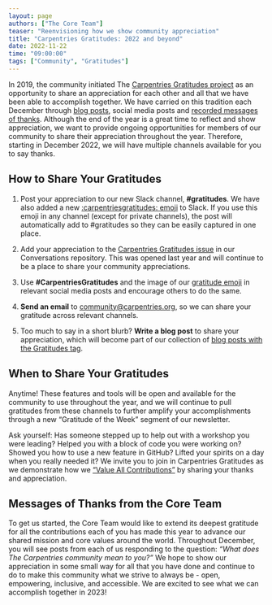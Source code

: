 ```yaml
---
layout: page
authors: ["The Core Team"]
teaser: "Reenvisioning how we show community appreciation"
title: "Carpentries Gratitudes: 2022 and beyond"
date: 2022-11-22
time: "09:00:00"
tags: ["Community", "Gratitudes"]
---
```


In 2019, the community initiated The [Carpentries Gratitudes project](https://carpentries.org/blog/2019/11/carpentries-gratitudes-series/) as an opportunity to share an appreciation for each other and all that we have been able to accomplish together. We have carried on this tradition each December through [blog posts](https://carpentries.org/posts-by-tags/#blog-tag-green-stickies), social media posts and [recorded messages of thanks](https://youtube.com/playlist?list=PLXLapl_LKb4eGFQzPq4ZnkbfRu5-pf9xk). Although the end of the year is a great time to reflect and show appreciation, we want to provide ongoing opportunities for members of our community to share their appreciation throughout the year. Therefore, starting in December 2022, we will have multiple channels available for you to say thanks.

## How to Share Your Gratitudes
1. Post your appreciation to our new Slack channel, **#gratitudes**. We have also added a new [:carpentriesgratitudes: emoji](https://github.com/carpentries/logo/blob/main/Carpentries%20Gratitude%20Emoji.png) to Slack. If you use this emoji in any channel (except for private channels), the post will automatically add to #gratitudes so they can be easily captured in one place.

2. Add your appreciation to the [Carpentries Gratitudes issue](https://github.com/carpentries/conversations/issues/29) in our Conversations repository. This was opened last year and will continue to be a place to share your community appreciations.

3. Use **#CarpentriesGratitudes** and the image of our [gratitude emoji](https://github.com/carpentries/logo/blob/main/Carpentries%20Gratitude%20Emoji.png) in relevant social media posts and encourage others to do the same.

4. **Send an email** to [community@carpentries.org](community@carpentries.org), so we can share your gratitude across relevant channels.

5. Too much to say in a short blurb? **Write a blog post** to share your appreciation, which will become part of our collection of [blog posts with the Gratitudes tag](https://carpentries.org/posts-by-tags/#blog-tag-gratitudes).

## When to Share Your Gratitudes
Anytime! These features and tools will be open and available for the community to use throughout the year, and we will continue to pull gratitudes from these channels to further amplify your accomplishments through a new “Gratitude of the Week” segment of our newsletter.

Ask yourself: Has someone stepped up to help out with a workshop you were leading? Helped you with a block of code you were working on? Showed you how to use a new feature in GitHub? Lifted your spirits on a day when you really needed it? We invite you to join in Carpentries Gratitudes as we demonstrate how we [“Value All Contributions”](https://carpentries.org/values/) by sharing your thanks and appreciation.  

## Messages of Thanks from the Core Team
To get us started, the Core Team would like to extend its deepest gratitude for all the contributions each of you has made this year to advance our shared mission and core values around the world. Throughout December, you will see posts from each of us responding to the question: *“What does The Carpentries community mean to you?”* We hope to show our appreciation in some small way for all that you have done and continue to do to make this community what we strive to always be - open, empowering, inclusive, and accessible. We are excited to see what we can accomplish together in 2023!
